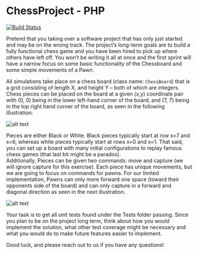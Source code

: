 # ChessProject - PHP

[![Build Status](https://travis-ci.org/ddhun/ChessProject.svg?branch=master)](https://travis-ci.org/ddhun/ChessProject)

Pretend that you taking over a software project that has only just started and may be on the wrong track. The project’s long-term goals are to build a fully functional chess game and you have been hired to pick up where others have left off.  You won’t be writing it all at once and the first sprint will have a narrow focus on some basic functionality of the Chessboard and some simple movements of a Pawn.

All simulations take place on a chess board (class name: `ChessBoard`) that is a grid consisting of length X, and height Y – both of which are integers.  Chess pieces can be placed on the board at a given (x,y) coordinate pair with (0, 0) being in the lower left-hand corner of the board, and (7, 7) being in the top right hand corner of the board, as seen in the following illustration:

![alt text](http://www.chessvariants.org/d.chess/startup.gif)

Pieces are either Black or White.  Black pieces typically start at row x=7 and x=6, whereas white pieces typically start at rows x=0 and x=1.  That said, you can set up a board with many initial configurations to replay famous chess games (that last bit might be a paradox).  
Additionally, Pieces can be given two commands: move and capture (we will ignore capture for this exercise).  Each piece has unique movements, but we are going to focus on commands for pawns.  For our limited implementation, Pawns can only more forward one space (toward their opponents side of the board) and can only capture in a forward and diagonal direction as seen in the next illustration.

![alt text](http://www.chessvariants.org/d.chess/pawnmove.gif)

Your task is to get all unit tests found under the Tests folder passing. Since you plan to be on the project long term, think about how you would implement the solution, what other test coverage might be necessary and what you would do to make future features easier to implement.

Good luck, and please reach out to us if you have any questions!
